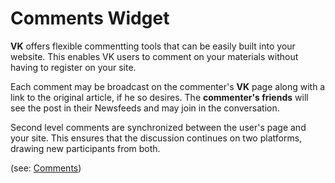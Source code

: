 # Comments Widget

**VK** offers flexible commentting tools that can be easily built into your website. This enables VK users to comment on your materials without having to register on your site.

Each comment may be broadcast on the commenter's **VK** page along with a link to the original article, if he so desires. The **commenter's friends** will see the post in their Newsfeeds and may join in the conversation.

Second level comments are synchronized between the user's page and your site. This ensures that the discussion continues on two platforms, drawing new participants from both.

(see: [Comments](https://vk.com/dev/Comments))